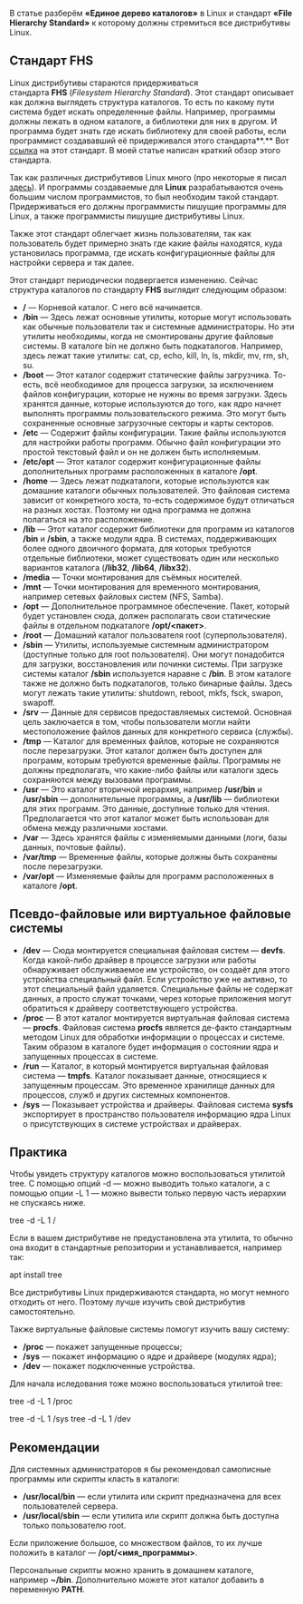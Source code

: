 В статье разберём **«Единое дерево каталогов»** в Linux и стандарт **«File Hierarchy Standard»** к которому должны стремиться все дистрибутивы Linux.

## Стандарт FHS

Linux дистрибутивы стараются придерживаться стандарта **FHS** (_Filesystem Hierarchy Standard_). Этот стандарт описывает как должна выглядеть структура каталогов. То есть по какому пути система будет искать определенные файлы. Например, программы должны лежать в одном каталоге, а библиотеки для них в другом. И программа будет знать где искать библиотеку для своей работы, если программист создававший её придерживался этого стандарта**.** Вот [ссылка](https://www.pathname.com/fhs/) на этот стандарт. В моей статье написан краткий обзор этого стандарта.

Так как различных дистрибутивов Linux много (про некоторые я писал [здесь](https://sysadminium.ru/selection_linux/#Pro_raznye_distributivy)). И программы создаваемые для **Linux** разрабатываются очень большим числом программистов, то был необходим такой стандарт. Придерживаться его должны программисты пишущие программы для Linux, а также программисты пишущие дистрибутивы Linux.

Также этот стандарт облегчает жизнь пользователям, так как пользователь будет примерно знать где какие файлы находятся, куда установилась программа, где искать конфигурационные файлы для настройки сервера и так далее.

Этот стандарт периодически подвергается изменению. Сейчас структура каталогов по стандарту **FHS** выглядит следующим образом:

- **/** — Корневой каталог. С него всё начинается.
- **/bin** — Здесь лежат основные утилиты, которые могут использовать как обычные пользователи так и системные администраторы. Но эти утилиты необходимы, когда не смонтированы другие файловые системы. В каталоге bin не должно быть подкаталогов. Например, здесь лежат такие утилиты: cat, cp, echo, kill, ln, ls, mkdir, mv, rm, sh, su.
- **/boot** — Этот каталог содержит статические файлы загрузчика. То-есть, всё необходимое для процесса загрузки, за исключением файлов конфигурации, которые не нужны во время загрузки. Здесь хранятся данные, которые используются до того, как ядро начнет выполнять программы пользовательского режима. Это могут быть сохраненные основные загрузочные секторы и карты секторов.
- **/etc** — Содержит файлы конфигурации. Такие файлы используются для настройки работы программ. Обычно файл конфигурации это простой текстовый файл и он не должен быть исполняемым.
- **/etc/opt** — Этот каталог содержит конфигурационные файлы дополнительных программ расположенных в каталоге **/opt**.
- **/home** — Здесь лежат подкаталоги, которые используются как домашние каталоги обычных пользователей. Это файловая система зависит от конкретного хоста, то-есть содержимое будут отличаться на разных хостах. Поэтому ни одна программа не должна полагаться на это расположение.
- **/lib** — Этот каталог содержит библиотеки для программ из каталогов **/bin** и **/sbin**, а также модули ядра. В системах, поддерживающих более одного двоичного формата, для которых требуются отдельные библиотеки, может существовать один или несколько вариантов каталога (**/lib32**, **/lib64**, **/libx32**).
- **/media** — Точки монтирования для съёмных носителей.
- **/mnt** — Точки монтирования для временного монтирования, например сетевых файловых систем (NFS, Samba).
- **/opt** — Дополнительное программное обеспечение. Пакет, который будет установлен сюда, должен располагать свои статические файлы в отдельном подкаталоге **/opt/<пакет>**.
- **/root** — Домашний каталог пользователя root (суперпользователя).
- **/sbin** — Утилиты, используемые системным администратором (доступные только для root пользователя). Они могут понадобится для загрузки, восстановления или починки системы. При загрузке системы каталог **/sbin** используется наравне с **/bin**. В этом каталоге также не должно быть подкаталогов, только бинарные файлы. Здесь могут лежать такие утилиты: shutdown, reboot, mkfs, fsck, swapon, swapoff.
- **/srv** — Данные для сервисов предоставляемых системой. Основная цель заключается в том, чтобы пользователи могли найти местоположение файлов данных для конкретного сервиса (службы).
- **/tmp** — Каталог для временных файлов, которые не сохраняются после перезагрузки. Этот каталог должен быть доступен для программ, которым требуются временные файлы. Программы не должны предполагать, что какие-либо файлы или каталоги здесь сохраняются между вызовами программы.
- **/usr** — Это каталог вторичной иерархия, например **/usr/bin** и **/usr/sbin** — дополнительные программы, а **/usr/lib** — библиотеки для этих программ. Это данные, доступные только для чтения. Предполагается что этот каталог может быть использован для обмена между различными хостами.
- **/var** — Здесь хранятся файлы с изменяемыми данными (логи, базы данных, почтовые файлы).
- **/var/tmp** — Временные файлы, которые должны быть сохранены после перезагрузки.
- **/var/opt** — Изменяемые файлы для программ расположенных в каталоге **/opt**.


## Псевдо-файловые или виртуальное файловые системы

- **/dev** — Сюда монтируется специальная файловая систем — **devfs**. Когда какой-либо драйвер в процессе загрузки или работы обнаруживает обслуживаемое им устройство, он создаёт для этого устройства специальный файл. Если устройство уже не активно, то этот специальный файл удаляется. Специальные файлы не содержат данных, а просто служат точками, через которые приложения могут обратиться к драйверу соответствующего устройства.
- **/proc** — В этот каталог монтируется виртуальная файловая система — **procfs**. Файловая система **procfs** является де-факто стандартным методом Linux для обработки информации о процессах и системе. Таким образом в каталоге будет информация о состоянии ядра и запущенных процессах в системе.
- **/run** — Каталог, в который монтируется виртуальная файловая система — **tmpfs**. Каталог показывает данные, относящиеся к запущенным процессам. Это временное хранилище данных для процессов, служб и других системных компонентов.
- **/sys** — Показывает устройства и драйверы. Файловая система **sysfs** экспортирует в пространство пользователя информацию ядра Linux о присутствующих в системе устройствах и драйверах.

## Практика

Чтобы увидеть структуру каталогов можно воспользоваться утилитой
tree. С помощью опций -d
— можно выводить только каталоги, а с помощью опции
-L 1
— можно вывести только первую часть иерархии не спускаясь ниже.

 tree -d -L 1 /

Если в вашем дистрибутиве не предустановлена эта утилита, то обычно она входит в стандартные репозитории и устанавливается, например так:

apt install tree

Все дистрибутивы Linux придерживаются стандарта, но могут немного отходить от него. Поэтому лучше изучить свой дистрибутив самостоятельно.

Также виртуальные файловые системы помогут изучить вашу систему:

- **/proc** — покажет запущенные процессы;
- **/sys** — покажет информацию о ядре и драйвере (модулях ядра);
- **/dev** — покажет подключенные устройства.

Для начала иcледования тоже можно воспользоваться утилитой tree:

tree -d -L 1 /proc

tree -d -L 1 /sys
tree -d -L 1 /dev

## Рекомендации

Для системных администраторов я бы рекомендовал самописные программы или скрипты класть в каталоги:

- **/usr/local/bin** — если утилита или скрипт предназначена для всех пользователей сервера.
- **/usr/local/sbin** — если утилита или скрипт должна быть доступна только пользователю root.

Если приложение большое, со множеством файлов, то их лучше положить в каталог — **/opt/<имя_программы>**.

Персональные скрипты можно хранить в домашнем каталоге, например **~/bin**. Дополнительно можете этот каталог добавить в переменную **PATH**.